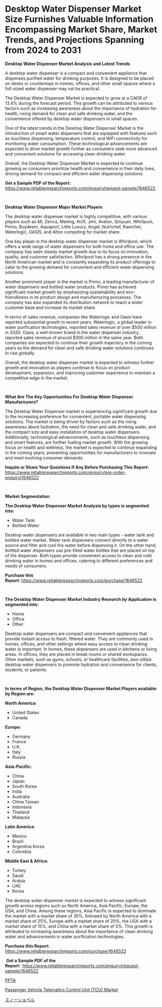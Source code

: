 <p><h1>Desktop Water Dispenser Market Size Furnishes Valuable Information Encompassing Market Share, Market Trends, and Projections Spanning from 2024 to 2031</h1></p><p><strong>Desktop Water Dispenser Market Analysis and Latest Trends</strong></p>
<p><p>A desktop water dispenser is a compact and convenient appliance that dispenses purified water for drinking purposes. It is designed to be placed on desks or countertops in homes, offices, and other small spaces where a full-sized water dispenser may not be practical.</p><p>The Desktop Water Dispenser Market is expected to grow at a CAGR of 13.4% during the forecast period. This growth can be attributed to various factors such as increasing awareness about the importance of hydration for health, rising demand for clean and safe drinking water, and the convenience offered by desktop water dispensers in small spaces.</p><p>One of the latest trends in the Desktop Water Dispenser Market is the introduction of smart water dispensers that are equipped with features such as touchless dispensing, temperature control, and WiFi connectivity for monitoring water consumption. These technological advancements are expected to drive market growth further as consumers seek more advanced and convenient solutions for accessing clean drinking water.</p><p>Overall, the Desktop Water Dispenser Market is expected to continue growing as consumers prioritize health and convenience in their daily lives, driving demand for compact and efficient water dispensing solutions.</p></p>
<p><strong>Get a Sample PDF of the Report:&nbsp;</strong> <a href="https://www.reliableresearchreports.com/enquiry/request-sample/1646522">https://www.reliableresearchreports.com/enquiry/request-sample/1646522</a></p>
<p>&nbsp;</p>
<p><strong>Desktop Water Dispenser Major Market Players</strong></p>
<p><p>The desktop water dispenser market is highly competitive, with various players such as Mi, Zerica, Meiling, AUX, Jimi, Avalon, Qinyuan, Whirlpool, Primo, Buydeem, Aquaport, Little Luxury, Angel, Nutrichef, Kaercher, Waterlogic, OASIS, and Alton competing for market share. </p><p>One key player in the desktop water dispenser market is Whirlpool, which offers a wide range of water dispensers for both home and office use. The company has seen steady market growth due to its focus on innovation, quality, and customer satisfaction. Whirlpool has a strong presence in the North American market and is constantly expanding its product offerings to cater to the growing demand for convenient and efficient water dispensing solutions.</p><p>Another prominent player in the market is Primo, a leading manufacturer of water dispensers and bottled water products. Primo has achieved significant market growth by emphasizing sustainability and eco-friendliness in its product design and manufacturing processes. The company has also expanded its distribution network to reach a wider customer base and increase its market share.</p><p>In terms of sales revenue, companies like Waterlogic and Oasis have reported substantial growth in recent years. Waterlogic, a global leader in water purification technologies, reported sales revenue of over $500 million in 2020. Oasis, a well-known brand in the water dispenser industry, reported sales revenue of around $300 million in the same year. Both companies are expected to continue their growth trajectory in the coming years as the demand for clean and safe drinking water solutions continues to rise globally.</p><p>Overall, the desktop water dispenser market is expected to witness further growth and innovation as players continue to focus on product development, expansion, and improving customer experience to maintain a competitive edge in the market.</p></p>
<p>&nbsp;</p>
<p><strong>What Are The Key Opportunities For Desktop Water Dispenser Manufacturers?</strong></p>
<p><p>The Desktop Water Dispenser market is experiencing significant growth due to the increasing preference for convenient, portable water dispensing solutions. The market is being driven by factors such as the rising awareness about hydration, the need for clean and safe drinking water, and the compact size and easy installation of desktop water dispensers. Additionally, technological advancements, such as touchless dispensing and smart features, are further fueling market growth. With the growing focus on health and wellness, the market is expected to continue expanding in the coming years, presenting opportunities for manufacturers to innovate and meet evolving consumer demands.</p></p>
<p><strong>Inquire or Share Your Questions If Any Before Purchasing This Report:</strong> <a href="https://www.reliableresearchreports.com/enquiry/pre-order-enquiry/1646522">https://www.reliableresearchreports.com/enquiry/pre-order-enquiry/1646522</a></p>
<p>&nbsp;</p>
<p><strong>Market Segmentation</strong></p>
<p><strong>The Desktop Water Dispenser Market Analysis by types is segmented into:</strong></p>
<p><ul><li>Water Tank</li><li>Bottled Water</li></ul></p>
<p><p>Desktop water dispensers are available in two main types - water tank and bottled water market. Water tank dispensers connect directly to a water source and filter and cool the water before dispensing it. On the other hand, bottled water dispensers use pre-filled water bottles that are placed on top of the dispenser. Both types provide convenient access to clean and cold drinking water in homes and offices, catering to different preferences and needs of consumers.</p></p>
<p><strong>Purchase this Report:&nbsp;</strong><a href="https://www.reliableresearchreports.com/purchase/1646522">https://www.reliableresearchreports.com/purchase/1646522</a></p>
<p>&nbsp;</p>
<p><strong>The Desktop Water Dispenser Market Industry Research by Application is segmented into:</strong></p>
<p><ul><li>Home</li><li>Office</li><li>Other</li></ul></p>
<p><p>Desktop water dispensers are compact and convenient appliances that provide instant access to fresh, filtered water. They are commonly used in homes, offices, and other settings where easy access to clean drinking water is important. In homes, these dispensers are used in kitchens or living areas. In offices, they are placed in break rooms or shared workspaces. Other markets, such as gyms, schools, or healthcare facilities, also utilize desktop water dispensers to promote hydration and convenience for clients, students, or patients.</p></p>
<p>&nbsp;</p>
<p><strong>In terms of Region, the Desktop Water Dispenser Market Players available by Region are:</strong></p>
<p>
    <p> <strong> North America: </strong>
        <ul>
            <li>United States</li>
            <li>Canada</li>
        </ul>
        </p> 
    <p> <strong> Europe: </strong>
        <ul>
            <li>Germany</li>
            <li>France</li>
            <li>U.K.</li>
            <li>Italy</li>
            <li>Russia</li>
        </ul>
        </p> 
    <p> <strong> Asia-Pacific: </strong>
        <ul>
            <li>China</li>
            <li>Japan</li>
            <li>South Korea</li>
            <li>India</li>
            <li>Australia</li>
            <li>China Taiwan</li>
            <li>Indonesia</li>
            <li>Thailand</li>
            <li>Malaysia</li>
        </ul>
        </p> 
    <p> <strong> Latin America: </strong>
        <ul>
            <li>Mexico</li>
            <li>Brazil</li>
            <li>Argentina Korea</li>
            <li>Colombia</li>
        </ul>
        </p> 
    <p> <strong> Middle East & Africa: </strong>
        <ul>
            <li>Turkey</li>
            <li>Saudi</li>
            <li>Arabia</li>
            <li>UAE</li>
            <li>Korea</li>
        </ul>
    </p>
    </p>
<p><p>The desktop water dispenser market is expected to witness significant growth across regions such as North America, Asia Pacific, Europe, the USA, and China. Among these regions, Asia Pacific is expected to dominate the market with a market share of 35%, followed by North America with a market share of 25%, Europe with a market share of 20%, the USA with a market share of 15%, and China with a market share of 5%. This growth is attributed to increasing awareness about the importance of clean drinking water and advancements in water purification technologies.</p></p>
<p><strong>Purchase this Report: </strong><a href="https://www.reliableresearchreports.com/purchase/1646522">https://www.reliableresearchreports.com/purchase/1646522</a></p>
<p>&nbsp;<strong>Get a Sample PDF of the Report:&nbsp;&nbsp;</strong><a href="https://www.reliableresearchreports.com/enquiry/request-sample/1646522">https://www.reliableresearchreports.com/enquiry/request-sample/1646522</a></p>
<p><strong></strong></p>
<p><p><a href="https://medium.com/@wesleyeilly8796202/ppta%E5%B8%82%E5%A0%B4%E8%A6%8F%E6%A8%A1%E3%81%A8%E5%B8%82%E5%A0%B4%E5%8B%95%E5%90%91-%E5%AE%8C%E5%85%A8%E3%81%AA%E6%A5%AD%E7%95%8C%E6%A6%82%E8%A6%81-2024%E5%B9%B4%E3%81%8B%E3%82%892031%E5%B9%B4-c8168810dd83">PPTA</a></p><p><a href="https://cautious-neon-760.notion.site/Passenger-Vehicle-Telematics-Control-Unit-TCU-Market-Share-Market-New-Trends-Analysis-Report-By--ad75981f53c54214a329353ab514314d">Passenger Vehicle Telematics Control Unit (TCU) Market</a></p><p><a href="https://medium.com/@nicolaseller56452023/%E9%9B%AA%E3%81%8B%E3%81%8D%E7%94%A8%E3%82%B7%E3%83%A3%E3%83%99%E3%83%AB%E3%81%AE%E5%B8%82%E5%A0%B4%E5%88%86%E6%9E%90%E3%81%A82024%E5%B9%B4%E3%81%8B%E3%82%892031%E5%B9%B4%E3%81%AB%E4%BA%88%E6%B8%AC%E3%81%95%E3%82%8C%E3%82%8B%E3%82%B5%E3%82%A4%E3%82%BA-7f821ffd98b3">スノーショベル</a></p></p>